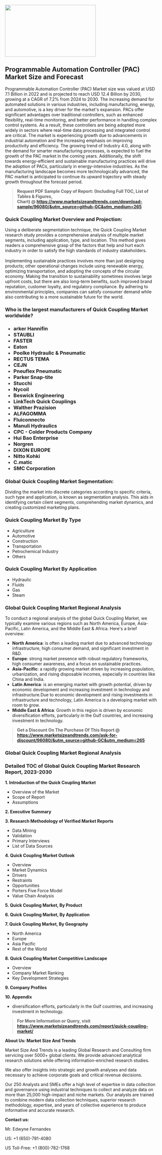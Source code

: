 <p><img class="alignnone size-medium wp-image-20088" src="https://ffe5etoiles.com/wp-content/uploads/2024/12/MST1-300x171.png" alt="" width="300" height="171" /></p><h2>Programmable Automation Controller (PAC) Market Size and Forecast</h2><p>Programmable Automation Controller (PAC) Market size was valued at USD 7.1 Billion in 2022 and is projected to reach USD 12.4 Billion by 2030, growing at a CAGR of 7.2% from 2024 to 2030. The increasing demand for automated solutions in various industries, including manufacturing, energy, and automotive, is a key driver for the market's expansion. PACs offer significant advantages over traditional controllers, such as enhanced flexibility, real-time monitoring, and better performance in handling complex control systems. As a result, these controllers are being adopted more widely in sectors where real-time data processing and integrated control are critical. The market is experiencing growth due to advancements in industrial automation and the increasing emphasis on improving productivity and efficiency. The growing trend of Industry 4.0, along with the demand for smarter manufacturing processes, is expected to fuel the growth of the PAC market in the coming years. Additionally, the shift towards energy-efficient and sustainable manufacturing practices will drive the adoption of PACs, particularly in energy-intensive industries. As the manufacturing landscape becomes more technologically advanced, the PAC market is anticipated to continue its upward trajectory with steady growth throughout the forecast period.</p><blockquote id="" class=""><strong>Request PDF Sample Copy of Report: (Including Full TOC, List of Tables &amp; Figures, Chart)&nbsp;@&nbsp;<strong><a href="https://www.marketsizeandtrends.com/download-sample/96080/&utm_source=github-GC&utm_medium=265" target="_blank">https://www.marketsizeandtrends.com/download-sample/96080/&utm_source=github-GC&utm_medium=265</a></strong></strong></blockquote><h3 id="" class="">Quick Coupling Market&nbsp;Overview and Projection:</h3><p id="" class="">Using a deliberate segmentation technique, the Quick Coupling Market research study provides a comprehensive analysis of multiple market segments, including application, type, and location. This method gives readers a comprehensive grasp of the factors that help and hurt each industry in order to satisfy the high standards of industry stakeholders. <br /> <br />Implementing sustainable practices involves more than just designing products; other operational changes include using renewable energy, optimizing transportation, and adopting the concepts of the circular economy. Making the transition to sustainability sometimes involves large upfront costs, but there are also long-term benefits, such improved brand reputation, customer loyalty, and regulatory compliance. By adhering to environmental principles, companies can satisfy consumer demand while also contributing to a more sustainable future for the world.</p><h3 id="" class="">Who is the largest manufacturers of&nbsp;Quick Coupling Market worldwide?</h3><h3 class=""><p><ul><li>arker Hannifin </li><li> STAUBLI </li><li> FASTER </li><li> Eaton </li><li> Poolke Hydraulic & Pneumatic </li><li> RECTUS TEMA </li><li> CEJN </li><li> Pneuflex Pneumatic </li><li> Parker Snap-tite </li><li> Stucchi </li><li> Nycoil </li><li> Beswick Engineering </li><li> LinkTech Quick Couplings </li><li> Walther Prazision </li><li> ALFAGOMMA </li><li> Fluiconnecto </li><li> Manuli Hydraulics </li><li> CPC - Colder Products Company </li><li> Hui Bao Enterprise </li><li> Norgren </li><li> DIXON EUROPE </li><li> Nitto Kohki </li><li> C.matic </li><li> SMC Corporation</li></ul></p></h3><h3 id="" class="">Global&nbsp;Quick Coupling Market Segmentation:</h3><p id="" class="">Dividing the market into discrete categories according to specific criteria, such type and application, is known as segmentation analysis. This aids in identifying certain client segments, comprehending market dynamics, and creating customized marketing plans.</p><h3 id="" class="">Quick Coupling Market&nbsp;By Type</h3><p><p><ul><li>Agriculture </li><li> Automotive </li><li> Construction </li><li> Transportation </li><li> Petrochemical Industry </li><li> Others</p></li></ul></p></p><h3 id="" class="">Quick Coupling Market&nbsp;By Application</h3><p class=""><p><ul><li>Hydraulic </li><li> Fluids </li><li> Gas </li><li> Steam</li></ul></p></p><h3 id="" class="">Global Quick Coupling Market Regional Analysis</h3><p id="" class="">To conduct a regional analysis of the global Quick Coupling Market, we typically examine various regions such as North America, Europe, Asia-Pacific, Latin America, and the Middle East &amp; Africa. Here's a brief overview:</p><ul><li><strong>North America</strong>: is often a leading market due to advanced technology infrastructure, high consumer demand, and significant investment in R&amp;D.</li><li><strong>Europe</strong>: strong market presence with robust regulatory frameworks, high consumer awareness, and a focus on sustainable practices.</li><li><strong>Asia-Pacific</strong>: a rapidly growing market driven by increasing population, urbanization, and rising disposable incomes, especially in countries like China and India.</li><li><strong>Latin America</strong>: is an emerging market with growth potential, driven by economic development and increasing investment in technology and infrastructure.Due to economic development and rising investments in infrastructure and technology, Latin America is a developing market with room to grow.</li><li><strong>Middle East &amp; Africa</strong>: Growth in this region is driven by economic diversification efforts, particularly in the Gulf countries, and increasing investment in technology.</li></ul><blockquote id="" class=""><strong>Get a Discount On The Purchase Of This Report @ <strong><a href="https://www.marketsizeandtrends.com/ask-for-discount/96080/&utm_source=github-GC&utm_medium=265" target="_blank">https://www.marketsizeandtrends.com/ask-for-discount/96080/&utm_source=github-GC&utm_medium=265</a></strong></strong></blockquote><h3 id="" class="">Global Quick Coupling Market Regional Analysis</h3><h3 id="" class="">Detailed TOC of Global Quick Coupling Market Research Report, 2023-2030</h3><p id="" class=""><strong>1. Introduction of the Quick Coupling Market</strong></p><ul><li>Overview of the Market</li><li>Scope of Report</li><li>Assumptions</li></ul><p id="" class=""><strong>2. Executive Summary</strong></p><p id="" class=""><strong>3. Research Methodology of Verified Market Reports</strong></p><ul><li>Data Mining</li><li>Validation</li><li>Primary Interviews</li><li>List of Data Sources</li></ul><p id="" class=""><strong>4. Quick Coupling Market Outlook</strong></p><ul><li>Overview</li><li>Market Dynamics</li><li>Drivers</li><li>Restraints</li><li>Opportunities</li><li>Porters Five Force Model</li><li>Value Chain Analysis</li></ul><p id="" class=""><strong>5. Quick Coupling Market, By Product</strong></p><p id="" class=""><strong>6. Quick Coupling Market, By Application</strong></p><p id="" class=""><strong>7. Quick Coupling Market, By Geography</strong></p><ul><li>North America</li><li>Europe</li><li>Asia Pacific</li><li>Rest of the World</li></ul><p id="" class=""><strong>8. Quick Coupling Market Competitive Landscape</strong></p><ul><li>Overview</li><li>Company Market Ranking</li><li>Key Development Strategies</li></ul><p id="" class=""><strong>9. Company Profiles</strong></p><p id="" class=""><strong>10. Appendix</strong></p><ul><li>diversification efforts, particularly in the Gulf countries, and increasing investment in technology.</li></ul><blockquote id="" class=""><strong>For More Information or Query, visit <strong><strong><a href="https://www.marketsizeandtrends.com/report/quick-coupling-market/" target="_blank">https://www.marketsizeandtrends.com/report/quick-coupling-market/</a></strong></strong></strong></blockquote><p id="" class=""><strong>About Us: Market Size And Trends</strong></p><p id="" class="">Market Size And Trends is a leading Global Research and Consulting firm servicing over 5000+ global clients. We provide advanced analytical research solutions while offering information-enriched research studies.</p><p id="" class="">We also offer insights into strategic and growth analyses and data necessary to achieve corporate goals and critical revenue decisions.</p><p id="" class="">Our 250 Analysts and SMEs offer a high level of expertise in data collection and governance using industrial techniques to collect and analyze data on more than 25,000 high-impact and niche markets. Our analysts are trained to combine modern data collection techniques, superior research methodology, expertise, and years of collective experience to produce informative and accurate research.</p><p id="" class=""><strong>Contact us:</strong></p><p id="" class="">Mr. Edwyne Fernandes</p><p id="" class="">US: +1 (650)-781-4080</p><p id="" class="">US Toll-Free: +1 (800)-782-1768</p>
